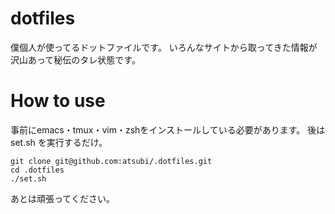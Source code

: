# dotfiles
僕個人が使ってるドットファイルです。
いろんなサイトから取ってきた情報が沢山あって秘伝のタレ状態です。

# How to use
事前にemacs・tmux・vim・zshをインストールしている必要があります。
後はset.sh を実行するだけ。

    git clone git@github.com:atsubi/.dotfiles.git
    cd .dotfiles
    ./set.sh

あとは頑張ってください。
